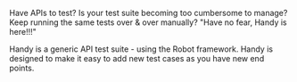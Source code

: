Have APIs to test?
Is your test suite becoming too cumbersome to manage?
Keep running the same tests over & over manually?
"Have no fear, Handy is here!!!"
 
Handy is a generic API test suite - using the Robot framework.
Handy is designed to make it easy to add new test cases as you have new end points. 
